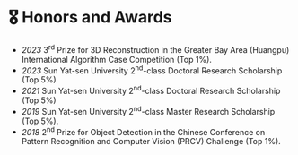 # 🎖 Honors and Awards
- *2023* 3<sup>rd</sup> Prize for 3D Reconstruction in the Greater Bay Area (Huangpu) International Algorithm Case Competition (Top 1%).
- *2023* Sun Yat-sen University 2<sup>nd</sup>-class Doctoral Research Scholarship (Top 5%)
- *2021* Sun Yat-sen University 2<sup>nd</sup>-class Doctoral Research Scholarship (Top 5%)
- *2019* Sun Yat-sen University 2<sup>nd</sup>-class Master Research Scholarship (Top 5%).
- *2018* 2<sup>nd</sup> Prize for Object Detection in the Chinese Conference on Pattern Recognition and Computer Vision (PRCV) Challenge (Top 1%).